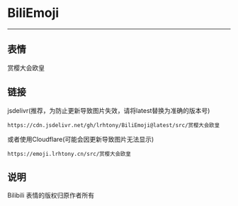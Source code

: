 # BiliEmoji
---
## 表情
赏樱大会欧皇
## 链接
jsdelivr(推荐，为防止更新导致图片失效，请将latest替换为准确的版本号)
```
https://cdn.jsdelivr.net/gh/lrhtony/BiliEmoji@latest/src/赏樱大会欧皇
```
或者使用Cloudflare(可能会因更新导致图片无法显示)
```
https://emoji.lrhtony.cn/src/赏樱大会欧皇
```
## 说明
Bilibili 表情的版权归原作者所有
